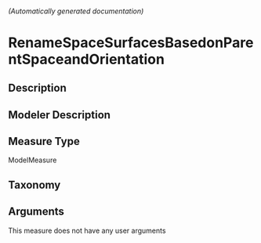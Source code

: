 

###### (Automatically generated documentation)

# RenameSpaceSurfacesBasedonParentSpaceandOrientation

## Description


## Modeler Description


## Measure Type
ModelMeasure

## Taxonomy


## Arguments




This measure does not have any user arguments


